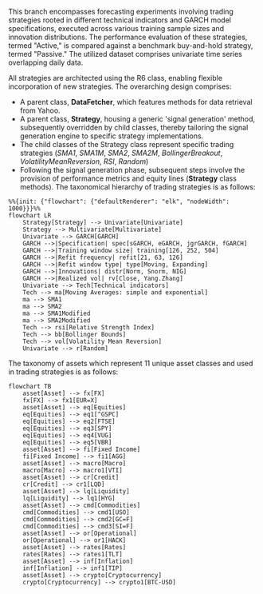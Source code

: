 This branch encompasses forecasting experiments involving trading strategies rooted in different technical indicators and GARCH model specifications, executed across various training sample sizes and innovation distributions. The performance evaluation of these strategies, termed "Active," is compared against a benchmark buy-and-hold strategy, termed "Passive." The utilized dataset comprises univariate time series overlapping daily data.

All strategies are architected using the R6 class, enabling flexible incorporation of new strategies. The overarching design comprises:

- A parent class, **DataFetcher**, which features methods for data retrieval from Yahoo.
- A parent class, **Strategy**, housing a generic 'signal generation' method, subsequently overridden by child classes, thereby tailoring the signal generation engine to specific strategy implementations.
- The child classes of the Strategy class represent specific trading strategies (*SMA1*, *SMA1M*, *SMA2*, *SMA2M*, *BollingerBreakout*, *VolatilityMeanReversion*, *RSI*, *Random*)
- Following the signal generation phase, subsequent steps involve the provision of performance metrics and equity lines (**Strategy** class methods).
The taxonomical hierarchy of trading strategies is as follows:

```mermaid
%%{init: {"flowchart": {"defaultRenderer": "elk", "nodeWidth": 1000}}}%%
flowchart LR
    Strategy[Strategy] --> Univariate[Univariate]
    Strategy --> Multivariate[Multivariate]
    Univariate --> GARCH[GARCH]
    GARCH -->|Specification| spec[sGARCH, eGARCH, jgrGARCH, fGARCH]
    GARCH -->|Training window size| training[126, 252, 504]
    GARCH -->|Refit frequency| refit[21, 63, 126]
    GARCH -->|Refit window type| type[Moving, Expanding]
    GARCH -->|Innovations| distr[Norm, Snorm, NIG]
    GARCH -->|Realized vol| rv[Close, Yang.Zhang]
    Univariate --> Tech[Technical indicators]
    Tech --> ma[Moving Averages: simple and exponential]
    ma --> SMA1
    ma --> SMA2
    ma --> SMA1Modified
    ma --> SMA2Modified
    Tech --> rsi[Relative Strength Index]
    Tech --> bb[Bollinger Bounds]
    Tech --> vol[Volatility Mean Reversion]
    Univariate --> r[Random]
```

The taxonomy of assets which represent 11 unique asset classes and used in trading strategies is as follows:

```mermaid
flowchart TB
    asset[Asset] --> fx[FX]
    fx[FX] --> fx1[EUR=X]
    asset[Asset] --> eq[Equities]
    eq[Equities] --> eq1[^GSPC]
    eq[Equities] --> eq2[FTSE]
    eq[Equities] --> eq3[SPY]
    eq[Equities] --> eq4[VUG]
    eq[Equities] --> eq5[VBR]
    asset[Asset] --> fi[Fixed Income]
    fi[Fixed Income] --> fi1[AGG]
    asset[Asset] --> macro[Macro]
    macro[Macro] --> macro1[VTI]
    asset[Asset] --> cr[Credit]
    cr[Credit] --> cr1[LQD]
    asset[Asset] --> lq[Liquidity]
    lq[Liquidity] --> lq1[HYG]
    asset[Asset] --> cmd[Commodities]
    cmd[Commodities] --> cmd1[USO]
    cmd[Commodities] --> cmd2[GC=F]
    cmd[Commodities] --> cmd3[SI=F]
    asset[Asset] --> or[Operational]
    or[Operational] --> or1[HACK]
    asset[Asset] --> rates[Rates]
    rates[Rates] --> rates1[TLT]
    asset[Asset] --> inf[Inflation]
    inf[Inflation] --> inf1[TIP]
    asset[Asset] --> crypto[Cryptocurrency]
    crypto[Cryptocurrency] --> crypto1[BTC-USD]
```